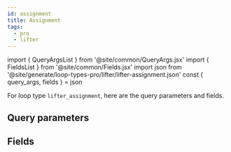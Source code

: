 ```yaml
---
id: assignment
title: Assignment
tags:
  - pro
  - lifter
---
```

import { QueryArgsList } from '@site/common/QueryArgs.jsx'
import { FieldsList } from '@site/common/Fields.jsx'
import json from '@site/generate/loop-types-pro/lifter/lifter-assignment.json'
const { query_args, fields } = json

For loop type `lifter_assignment`, here are the query parameters and fields.

## Query parameters

<QueryArgsList args={query_args} />

## Fields

<FieldsList fields={fields} />
